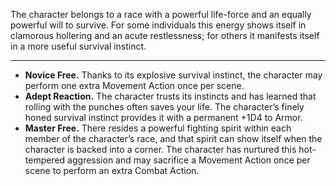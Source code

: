 The character belongs to a race with a powerful life-force and an equally powerful will to survive. For some individuals this energy shows itself in clamorous hollering and an acute restlessness; for others it manifests itself in a more useful survival instinct.

---
- **Novice Free.** Thanks to its explosive survival instinct, the character may perform one extra Movement Action once per scene. 
- **Adept Reaction.** The character trusts its instincts and has learned that rolling with the punches often saves your life. The character’s finely honed survival instinct provides it with a permanent +1D4 to Armor. 
- **Master Free.** There resides a powerful fighting spirit within each member of the character’s race, and that spirit can show itself when the character is backed into a corner. The character has nurtured this hot-tempered aggression and may sacrifice a Movement Action once per scene to perform an extra Combat Action.